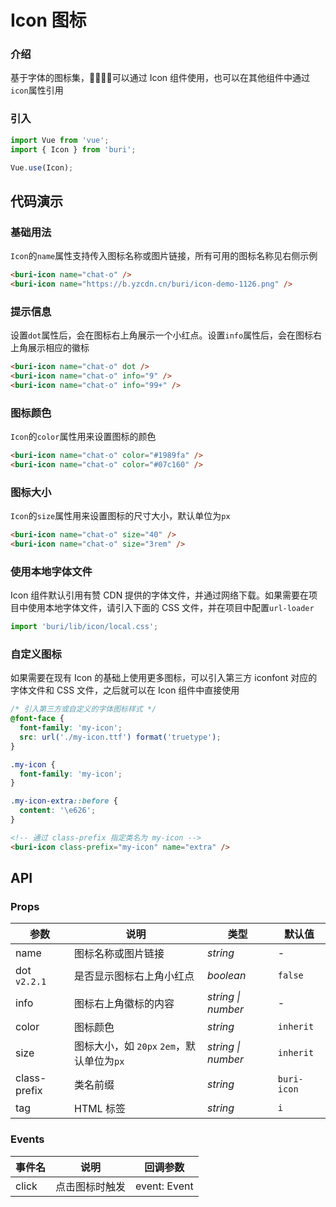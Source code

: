# Icon 图标

### 介绍

基于字体的图标集，可以通过 Icon 组件使用，也可以在其他组件中通过`icon`属性引用

### 引入

``` javascript
import Vue from 'vue';
import { Icon } from 'buri';

Vue.use(Icon);
```

## 代码演示

### 基础用法

`Icon`的`name`属性支持传入图标名称或图片链接，所有可用的图标名称见右侧示例

```html
<buri-icon name="chat-o" />
<buri-icon name="https://b.yzcdn.cn/buri/icon-demo-1126.png" />
```

### 提示信息

设置`dot`属性后，会在图标右上角展示一个小红点。设置`info`属性后，会在图标右上角展示相应的徽标

```html
<buri-icon name="chat-o" dot />
<buri-icon name="chat-o" info="9" />
<buri-icon name="chat-o" info="99+" />
```

### 图标颜色

`Icon`的`color`属性用来设置图标的颜色

```html
<buri-icon name="chat-o" color="#1989fa" />
<buri-icon name="chat-o" color="#07c160" />
```

### 图标大小

`Icon`的`size`属性用来设置图标的尺寸大小，默认单位为`px`

```html
<buri-icon name="chat-o" size="40" />
<buri-icon name="chat-o" size="3rem" />
```

### 使用本地字体文件

Icon 组件默认引用有赞 CDN 提供的字体文件，并通过网络下载。如果需要在项目中使用本地字体文件，请引入下面的 CSS 文件，并在项目中配置`url-loader`

```js
import 'buri/lib/icon/local.css';
```

### 自定义图标

如果需要在现有 Icon 的基础上使用更多图标，可以引入第三方 iconfont 对应的字体文件和 CSS 文件，之后就可以在 Icon 组件中直接使用

```css
/* 引入第三方或自定义的字体图标样式 */
@font-face {
  font-family: 'my-icon';
  src: url('./my-icon.ttf') format('truetype');
}

.my-icon {
  font-family: 'my-icon';
}

.my-icon-extra::before {
  content: '\e626';
}
```

```html
<!-- 通过 class-prefix 指定类名为 my-icon -->
<buri-icon class-prefix="my-icon" name="extra" />
```

## API

### Props

| 参数 | 说明 | 类型 | 默认值 |
|------|------|------|------|
| name | 图标名称或图片链接 | *string* | - |
| dot `v2.2.1` | 是否显示图标右上角小红点 | *boolean* | `false` |
| info | 图标右上角徽标的内容 | *string \| number* | - |
| color | 图标颜色 | *string* | `inherit` |
| size | 图标大小，如 `20px` `2em`，默认单位为`px` | *string \| number* | `inherit` |
| class-prefix | 类名前缀 | *string* | `buri-icon` |
| tag | HTML 标签 | *string* | `i` |

### Events

| 事件名 | 说明 | 回调参数 |
|------|------|------|
| click | 点击图标时触发 | event: Event |
